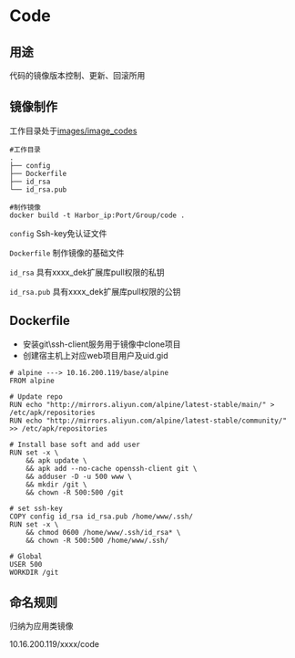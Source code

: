 # Code

## 用途

代码的镜像版本控制、更新、回滚所用

## 镜像制作

工作目录处于[images/image_codes](images/image_codes)

```
#工作目录
.
├── config
├── Dockerfile
├── id_rsa
└── id_rsa.pub

#制作镜像
docker build -t Harbor_ip:Port/Group/code .
```

`config` Ssh-key免认证文件

`Dockerfile` 制作镜像的基础文件

`id_rsa` 具有xxxx_dek扩展库pull权限的私钥

`id_rsa.pub` 具有xxxx_dek扩展库pull权限的公钥



## Dockerfile

- 安装git\ssh-client服务用于镜像中clone项目
- 创建宿主机上对应web项目用户及uid.gid

```
# alpine ---> 10.16.200.119/base/alpine
FROM alpine

# Update repo
RUN echo "http://mirrors.aliyun.com/alpine/latest-stable/main/" > /etc/apk/repositories
RUN echo "http://mirrors.aliyun.com/alpine/latest-stable/community/" >> /etc/apk/repositories

# Install base soft and add user
RUN set -x \
    && apk update \
    && apk add --no-cache openssh-client git \
    && adduser -D -u 500 www \
    && mkdir /git \
    && chown -R 500:500 /git

# set ssh-key
COPY config id_rsa id_rsa.pub /home/www/.ssh/
RUN set -x \
    && chmod 0600 /home/www/.ssh/id_rsa* \
    && chown -R 500:500 /home/www/.ssh/

# Global
USER 500
WORKDIR /git
```

## 

## 命名规则

归纳为应用类镜像

10.16.200.119/xxxx/code